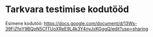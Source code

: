 # Tarkvara testimise kodutööd
Esimene kodutöö: https://docs.google.com/document/d/13Ws-39FiZfqY9BQpN5CfTUoXReE9L4k3Y4nyJxKGggQ/edit?usp=sharing
